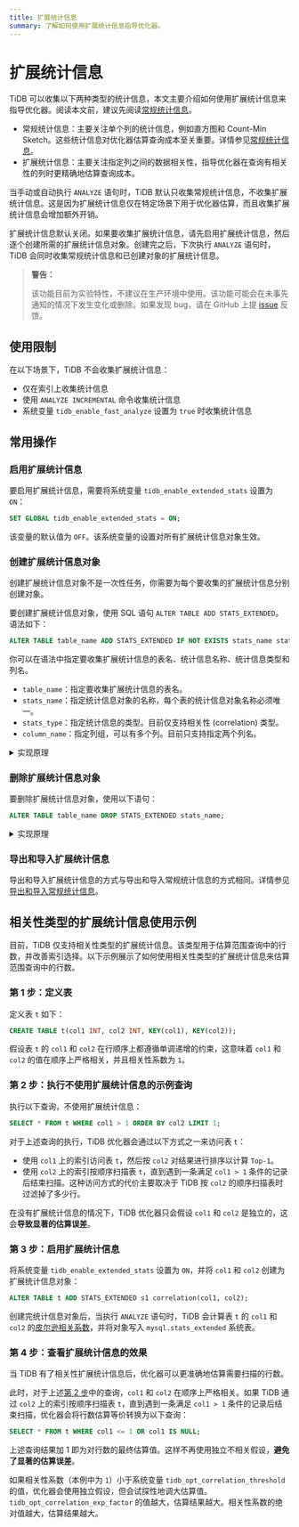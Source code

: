 ```yaml
---
title: 扩展统计信息
summary: 了解如何使用扩展统计信息指导优化器。
---
```


# 扩展统计信息

TiDB 可以收集以下两种类型的统计信息，本文主要介绍如何使用扩展统计信息来指导优化器。阅读本文前，建议先阅读[常规统计信息](/statistics.md)。

- 常规统计信息：主要关注单个列的统计信息，例如直方图和 Count-Min Sketch。这些统计信息对优化器估算查询成本至关重要。详情参见[常规统计信息](/statistics.md)。
- 扩展统计信息：主要关注指定列之间的数据相关性，指导优化器在查询有相关性的列时更精确地估算查询成本。

当手动或自动执行 `ANALYZE` 语句时，TiDB 默认只收集常规统计信息，不收集扩展统计信息。这是因为扩展统计信息仅在特定场景下用于优化器估算，而且收集扩展统计信息会增加额外开销。

扩展统计信息默认关闭。如果要收集扩展统计信息，请先启用扩展统计信息，然后逐个创建所需的扩展统计信息对象。创建完之后，下次执行 `ANALYZE` 语句时，TiDB 会同时收集常规统计信息和已创建对象的扩展统计信息。

> **警告：**
>
> 该功能目前为实验特性，不建议在生产环境中使用。该功能可能会在未事先通知的情况下发生变化或删除。如果发现 bug，请在 GitHub 上提 [issue](https://github.com/pingcap/tidb/issues) 反馈。

## 使用限制

在以下场景下，TiDB 不会收集扩展统计信息：

- 仅在索引上收集统计信息
- 使用 `ANALYZE INCREMENTAL` 命令收集统计信息
- 系统变量 `tidb_enable_fast_analyze` 设置为 `true` 时收集统计信息

## 常用操作

### 启用扩展统计信息

要启用扩展统计信息，需要将系统变量 `tidb_enable_extended_stats` 设置为 `ON`：

```sql
SET GLOBAL tidb_enable_extended_stats = ON;
```

该变量的默认值为 `OFF`。该系统变量的设置对所有扩展统计信息对象生效。

### 创建扩展统计信息对象

创建扩展统计信息对象不是一次性任务，你需要为每个要收集的扩展统计信息分别创建对象。

要创建扩展统计信息对象，使用 SQL 语句 `ALTER TABLE ADD STATS_EXTENDED`。语法如下：

```sql
ALTER TABLE table_name ADD STATS_EXTENDED IF NOT EXISTS stats_name stats_type(column_name, column_name...);
```

你可以在语法中指定要收集扩展统计信息的表名、统计信息名称、统计信息类型和列名。

- `table_name`：指定要收集扩展统计信息的表名。
- `stats_name`：指定统计信息对象的名称，每个表的统计信息对象名称必须唯一。
- `stats_type`：指定统计信息的类型。目前仅支持相关性 (correlation) 类型。
- `column_name`：指定列组，可以有多个列。目前只支持指定两个列名。

<details>
<summary>实现原理</summary>

为了提高访问性能，每个 TiDB 节点在系统表 `mysql.stats_extended` 中维护一份缓存，用于记录扩展统计信息。在创建扩展统计信息对象后，下次执行 `ANALYZE` 语句时，如果系统表 `mysql.stats_extended` 中有相应的对象，TiDB 将收集扩展统计信息。

`mysql.stats_extended` 系统表中的每一行都有一个 `version` 列。只要一行数据有更新，`version` 的值就会增加。这样，TiDB 会将表增量加载到内存中，而不是全量加载。

TiDB 定期加载 `mysql.stats_extended` 系统表，以确保缓存与表中的数据保持一致。

> **警告：**
>
> 不建议直接操作 `mysql.stats_extended` 系统表，否则不同 TiDB 节点上的缓存会不一致。如果误操作了该系统表，可以在每个 TiDB 节点上执行以下语句，以清除当前缓存，并重新加载 `mysql.stats_extended` 系统表：
>
> ```sql
> ADMIN RELOAD STATS_EXTENDED;
> ```

</details>

### 删除扩展统计信息对象

要删除扩展统计信息对象，使用以下语句：

```sql
ALTER TABLE table_name DROP STATS_EXTENDED stats_name;
```

<details>
<summary>实现原理</summary>

在执行删除扩展统计信息对象的语句后，TiDB 不会直接删除 `mysql.stats_extended` 系统表中的对象，而是将相应对象的 `status` 列的值标记为 `2`。其它 TiDB 节点会读取这个变化，并删除内存缓存中的对象。后台的垃圾回收机制会最终删除该对象。

> **警告：**
>
> 不建议直接操作 `mysql.stats_extended` 系统表，否则不同 TiDB 节点上的缓存会不一致。如果误操作了该系统表，可以在每个 TiDB 节点上执行以下语句，以清除当前缓存，并重新加载 `mysql.stats_extended` 系统表：
>
> ```sql
> ADMIN RELOAD STATS_EXTENDED;
> ```

</details>

### 导出和导入扩展统计信息

导出和导入扩展统计信息的方式与导出和导入常规统计信息的方式相同。详情参见[导出和导入常规统计信息](/statistics.md#导出和导入统计信息)。

## 相关性类型的扩展统计信息使用示例

目前，TiDB 仅支持相关性类型的扩展统计信息。该类型用于估算范围查询中的行数，并改善索引选择。以下示例展示了如何使用相关性类型的扩展统计信息来估算范围查询中的行数。

### 第 1 步：定义表

定义表 `t` 如下：

```sql
CREATE TABLE t(col1 INT, col2 INT, KEY(col1), KEY(col2));
```

假设表 `t` 的 `col1` 和 `col2` 在行顺序上都遵循单调递增的约束，这意味着 `col1` 和 `col2` 的值在顺序上严格相关，并且相关性系数为 `1`。

### 第 2 步：执行不使用扩展统计信息的示例查询

执行以下查询，不使用扩展统计信息：

```sql
SELECT * FROM t WHERE col1 > 1 ORDER BY col2 LIMIT 1;
```

对于上述查询的执行，TiDB 优化器会通过以下方式之一来访问表 `t`：

- 使用 `col1` 上的索引访问表 `t`，然后按 `col2` 对结果进行排序以计算 `Top-1`。
- 使用 `col2` 上的索引按顺序扫描表 `t`，直到遇到一条满足 `col1 > 1` 条件的记录后结束扫描。这种访问方式的代价主要取决于 TiDB 按 `col2` 的顺序扫描表时过滤掉了多少行。

在没有扩展统计信息的情况下，TiDB 优化器只会假设 `col1` 和 `col2` 是独立的，这会**导致显著的估算误差**。

### 第 3 步：启用扩展统计信息

将系统变量 `tidb_enable_extended_stats` 设置为 `ON`，并将 `col1` 和 `col2` 创建为扩展统计信息对象：

```sql
ALTER TABLE t ADD STATS_EXTENDED s1 correlation(col1, col2);
```

创建完统计信息对象后，当执行 `ANALYZE` 语句时，TiDB 会计算表 `t` 的 `col1` 和 `col2` 的[皮尔逊相关系数](https://zh.wikipedia.org/zh-cn/皮尔逊积矩相关系数)，并将对象写入 `mysql.stats_extended` 系统表。

### 第 4 步：查看扩展统计信息的效果

当 TiDB 有了相关性扩展统计信息后，优化器可以更准确地估算需要扫描的行数。

此时，对于上述[第 2 步](#第-2-步执行不使用扩展统计信息的示例查询)中的查询，`col1` 和 `col2` 在顺序上严格相关。如果 TiDB 通过 `col2` 上的索引按顺序扫描表 `t`，直到遇到一条满足 `col1 > 1` 条件的记录后结束扫描，优化器会将行数估算等价转换为以下查询：

```sql
SELECT * FROM t WHERE col1 <= 1 OR col1 IS NULL;
```

上述查询结果加 1 即为对行数的最终估算值。这样不再使用独立不相关假设，**避免了显著的估算误差**。

如果相关性系数（本例中为 `1`）小于系统变量 `tidb_opt_correlation_threshold` 的值，优化器会使用独立假设，但会试探性地调大估算值。`tidb_opt_correlation_exp_factor` 的值越大，估算结果越大。相关性系数的绝对值越大，估算结果越大。
